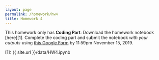 ```yaml
---
layout: page
permalink: /homework/hw4
title: Homework 4
---
```


This homework only has **Coding Part**: Download the homework notebook [here][1]. Complete the coding part and submit the notebook _with your outputs_ using [this Google Form](TBD) by 11:59pm November 15, 2019.

[1]: {{ site.url }}/data/HW4.ipynb
